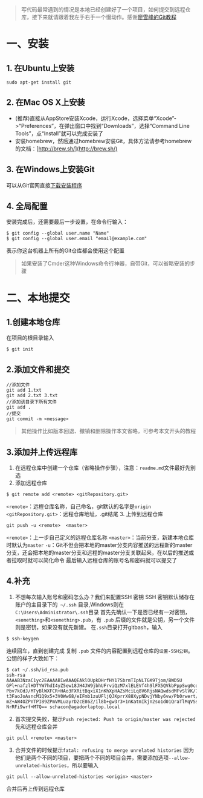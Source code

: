 > 写代码最常遇到的情况是本地已经创建好了一个项目，如何提交到远程仓库，接下来就请跟着我左手右手一个慢动作。感谢[廖雪峰的Git教程
](https://www.liaoxuefeng.com/wiki/0013739516305929606dd18361248578c67b8067c8c017b000)

# 一、安装
## 1. 在Ubuntu上安装
```
sudo apt-get install git
```
## 2. 在Mac OS X上安装
- (推荐)直接从AppStore安装Xcode，运行Xcode，选择菜单“Xcode”->“Preferences”，在弹出窗口中找到“Downloads”，选择“Command Line Tools”，点“Install”就可以完成安装了
- 安装homebrew，然后通过homebrew安装Git，具体方法请参考homebrew的文档：[http://brew.sh/](http://brew.sh/)
## 3. 在Windows上安装Git
可以从Git官网直接[下载安装程序](https://git-scm.com/downloads)

## 4. 全局配置
安装完成后，还需要最后一步设置，在命令行输入：
```
$ git config --global user.name "Name"
$ git config --global user.email "email@example.com"
```
表示你这台机器上所有的Git仓库都会使用这个配置
> 如果安装了Cmder这种Windows命令行神器，自带Git，可以省略安装的步骤

# 二、本地提交
## 1.创建本地仓库
在项目的根目录输入
```
$ git init
```
## 2.添加文件和提交
```
//添加文件
git add 1.txt
git add 2.txt 3.txt
//添加该目录下所有文件
git add .
//提交
git commit -m <message>
```
> 其他操作比如版本回退、撤销和删除操作本文省略，可参考本文开头的教程

## 3.添加并上传远程库
1. 在远程仓库中创建一个仓库（省略操作步骤），注意：`readme.md`文件最好先别选
2. 添加远程仓库
```
$ git remote add <remote> <gitRepository.git>
```
`<remote>`：远程仓库名称，自己命名，git默认的名字是`origin`
`<gitRepository.git>`：远程仓库地址，.git结尾
3. 上传到远程仓库
```
git push -u <remote>  <master>
```
`<remote>`：上一步自己定义的远程仓库名称
`<master>`：当前分支，新建本地仓库时默认为`master`
`-u`：Git不但会把本地的master分支内容推送的远程新的master分支，还会把本地的master分支和远程的master分支关联起来，在以后的推送或者拉取时就可以简化命令
最后输入远程仓库的账号名和密码就可以提交了
## 4.补充
1. 不想每次输入账号和密码怎么办？我们来配置SSH 密钥
SSH 密钥默认储存在账户的主目录下的` ~/.ssh` 目录,Windows则在`C:\Users\Administrator\.ssh`目录
首先先确认一下是否已经有一对密钥，`<something>`和`<something>.pub`，有 `.pub` 后缀的文件就是公钥，另一个文件则是密钥，如果没有就先新建。
在`.ssh`目录打开gitbash，输入
```
$ ssh-keygen
```
连续回车，直到创建完成
复制 `.pub` 文件的内容配置到远程仓库的`设置-SSH公钥`。公钥的样子大致如下：
```
$ cat ~/.ssh/id_rsa.pub
ssh-rsa AAAAB3NzaC1yc2EAAAABIwAAAQEAklOUpkDHrfHY17SbrmTIpNLTGK9Tjom/BWDSU
GPl+nafzlHDTYW7hdI4yZ5ew18JH4JW9jbhUFrviQzM7xlELEVf4h9lFX5QVkbPppSwg0cda3
Pbv7kOdJ/MTyBlWXFCR+HAo3FXRitBqxiX1nKhXpHAZsMciLq8V6RjsNAQwdsdMFvSlVK/7XA
t3FaoJoAsncM1Q9x5+3V0Ww68/eIFmb1zuUFljQJKprrX88XypNDvjYNby6vw/Pb0rwert/En
mZ+AW4OZPnTPI89ZPmVMLuayrD2cE86Z/il8b+gw3r3+1nKatmIkjn2so1d01QraTlMqVSsbx
NrRFi9wrf+M7Q== schacon@agadorlaptop.local
```
2. 首次提交失败，提示`Push rejected: Push to origin/master was rejected`
先和远程仓库合并
```
git pull <remote> <master>
```
3. 合并文件的时候提示`fatal: refusing to merge unrelated histories`
因为他们是两个不同的项目，要把两个不同的项目合并，需要添加选项`--allow-unrelated-histories`，所以要输入
```
git pull --allow-unrelated-histories <origin> <master>
```
合并后再上传到远程仓库